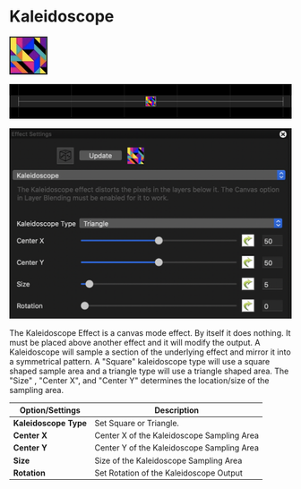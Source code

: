 # Kaleidoscope

![Icon](<../../.gitbook/assets/image (418).png>)

![Sequencer Grid](<../../.gitbook/assets/image (787).png>)

![](<../../.gitbook/assets/image (317).png>)

The Kaleidoscope Effect is a canvas mode effect. By itself it does nothing. It must be placed above another effect and it will modify the output. A Kaleidoscope will sample a section of the underlying effect and mirror it into a symmetrical pattern. A "Square" kaleidoscope type will use a square shaped sample area and a triangle type will use a triangle shaped area. The "Size" , "Center X", and "Center Y" determines the location/size of the sampling area.

| Option/Settings       | Description                                |
| --------------------- | ------------------------------------------ |
| **Kaleidoscope Type** | Set Square or Triangle.                    |
| **Center X**          | Center X of the Kaleidoscope Sampling Area |
| **Center Y**          | Center Y of the Kaleidoscope Sampling Area |
| **Size**              | Size of the Kaleidoscope Sampling Area     |
| **Rotation**          | Set Rotation of the Kaleidoscope Output    |
